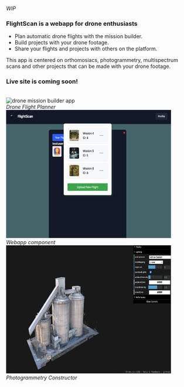 <i>WIP</i><br>
<h3>FlightScan is a webapp for drone enthusiasts</h3>
<ul>
<li>Plan automatic drone flights with the mission builder.</li>
<li>Build projects with your drone footage.</li>
<li>Share your flights and projects with others on the platform.</li>
</ul>
<p>This app is centered on orthomosiacs, photogrammetry, multispectrum scans and other projects that can be made with your drone footage.</p>

<h3>Live site is coming soon!</h3>
<br>
<img style="height:350px;width:450px;" src="orbitsTrees.png" alt="drone mission builder app"/>
<br>
<i>Drone Flight Planner</i>
<br>
<img style="height:350px;width:450px;" src="WIP_screenshot.png" alt="web app flightscan"/>
<br>
<i>Webapp component</i>
<br>
<img style="height:350px;width:450px;" src="Photogrammetry_screen.png" alt="drone mission builder app"/>
<br>
<i>Photogrammetry Constructor</i>
<br>